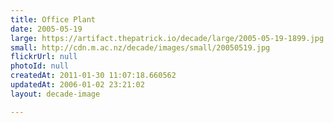```yaml
---
title: Office Plant
date: 2005-05-19
large: https://artifact.thepatrick.io/decade/large/2005-05-19-1899.jpg
small: http://cdn.m.ac.nz/decade/images/small/20050519.jpg
flickrUrl: null
photoId: null
createdAt: 2011-01-30 11:07:18.660562
updatedAt: 2006-01-02 23:21:02
layout: decade-image

---
```


